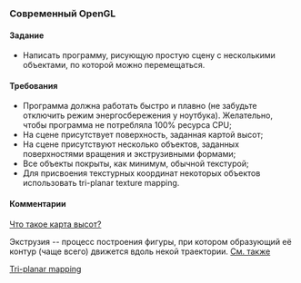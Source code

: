 ### Современный OpenGL
#### Задание
* Написать программу, рисующую простую сцену с несколькими объектами, по которой можно перемещаться.

#### Требования
* Программа должна работать быстро и плавно (не забудьте отключить режим энергосбережения у ноутбука). Желательно, чтобы программа не потребляла 100% ресурса CPU;
* На сцене присутствует поверхность, заданная картой высот;
* На сцене присутствуют несколько объектов, заданных поверхностями вращения и экструзивными формами;
* Все объекты покрыты, как минимум, обычной текстурой;
* Для присвоения текстурных координат некоторых объектов использовать tri-planar texture mapping.

#### Комментарии
[Что такое карта высот?](https://ru.wikipedia.org/wiki/%D0%9F%D0%BE%D0%BB%D0%B5_%D0%B2%D1%8B%D1%81%D0%BE%D1%82)

Экструзия -- процесс построения фигуры, при котором образующий её контур (чаще всего) движется вдоль некой траектории. [См. также](https://ru.wikipedia.org/wiki/%D0%AD%D0%BA%D1%81%D1%82%D1%80%D1%83%D0%B7%D0%B8%D1%8F_(%D1%82%D0%B5%D1%85%D0%BD%D0%BE%D0%BB%D0%BE%D0%B3%D0%B8%D1%87%D0%B5%D1%81%D0%BA%D0%B8%D0%B9_%D0%BF%D1%80%D0%BE%D1%86%D0%B5%D1%81%D1%81))

[Tri-planar mapping](http://gamedevelopment.tutsplus.com/articles/use-tri-planar-texture-mapping-for-better-terrain--gamedev-13821)